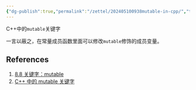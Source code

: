 ```yaml
---
{"dg-publish":true,"permalink":"/zettel/202405100938mutable-in-cpp/","title":202405100938,"tags":["cpp","mutable"],"created":"2024-05-10T09:38:23+08:00"}
---
```



C++中的`mutable`关键字

一言以蔽之，在常量成员函数里面可以修改`mutable`修饰的成员变量。

References
---

1. [8.8 关键字：mutable](https://cpp-note.readthedocs.io/zh/latest/docs/%E7%AC%AC8%E7%AB%A0%20%E5%85%B3%E9%94%AE%E5%AD%97%E6%A6%82%E5%BF%B5/8.8%20mutable.html)
2. [C++ 中的 mutable 关键字](https://liam.page/2017/05/25/the-mutable-keyword-in-Cxx/)